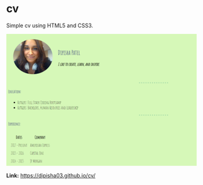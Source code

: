 # cv

Simple cv using HTML5 and CSS3.

![Alt text](https://raw.githubusercontent.com/dipisha03/cv/master/assets/images/preview.png)

<b>Link:</b> https://dipisha03.github.io/cv/

